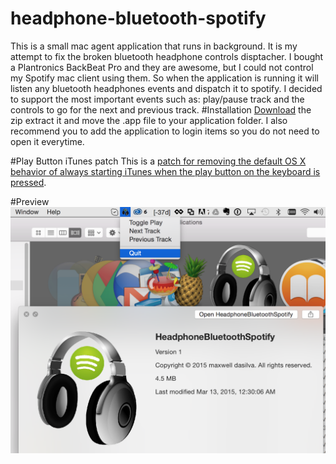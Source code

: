 # headphone-bluetooth-spotify
This is a small mac agent application that runs in background. It is my attempt to fix the broken bluetooth headphone controls disptacher. I bought a Plantronics BackBeat Pro and they are awesome, but I could not control my Spotify mac client using them. 
So when the application is running it will listen any bluetooth headphones events and dispatch it to spotify.
I decided to support the most important events such as: play/pause track and the controls to go for the next and previous track. 
#Installation
<a href="https://github.com/dayvson/headphone-bluetooth-spotify/raw/master/dist/HeadphoneBluetoothSpotify.zip">Download</a> the zip extract it and move the .app file to your application folder.
I also recommend you to add the application to login items so you do not need to open it everytime.


#Play Button iTunes patch
This is a <a href="https://github.com/thebitguru/play-button-itunes-patch">patch for removing the default OS X behavior of always starting iTunes when the play button on the keyboard is pressed</a>. 


#Preview
<img src="https://raw.githubusercontent.com/dayvson/headphone-bluetooth-spotify/master/app-screenshot.png" />

